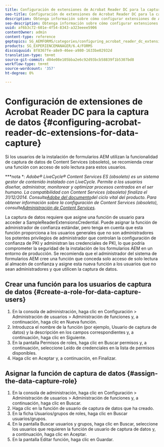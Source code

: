 ```yaml
---
title: Configuración de extensiones de Acrobat Reader DC para la captura de datos
seo-title: Configuración de extensiones de Acrobat Reader DC para la captura de datos
description: Obtenga información sobre cómo configurar extensiones de Acrobat Reader DC para la captura de datos.
seo-description: Obtenga información sobre cómo configurar extensiones de Acrobat Reader DC para la captura de datos.
uuid: af6b3c72-601e-4f54-8343-a323eeee5906
contentOwner: admin
content-type: reference
geptopics: SG_AEMFORMS/categories/configuring_acrobat_reader_dc_extensions
products: SG_EXPERIENCEMANAGER/6.4/FORMS
discoiquuid: 8f8367fe-a8e9-46ee-a980-1633be02932d
translation-type: tm+mt
source-git-commit: d04e08e105bba2e6c92d93bcb58839f1b5307bd8
workflow-type: tm+mt
source-wordcount: '357'
ht-degree: 0%

---
```



# Configuración de extensiones de Acrobat Reader DC para la captura de datos {#configuring-acrobat-reader-dc-extensions-for-data-capture}

Si los usuarios de la instalación de formularios AEM utilizan la funcionalidad de captura de datos de Content Services (obsoleto), se recomienda crear una función con acceso de solo lectura para estos usuarios.

***nota **: Adobe® LiveCycle® Content Services ES (obsoleto) es un sistema gestor de contenido instalado con LiveCycle. Permite a los usuarios diseñar, administrar, monitorear y optimizar procesos centrados en el ser humano. La compatibilidad con Content Services (obsoleto) finaliza el 31/12/2014. Consulte[Adobe del documento](https://www.adobe.com/support/products/enterprise/eol/eol_matrix.html)del ciclo vital del producto. Para obtener información sobre la configuración de Content Services (obsoleto), consulte[Administración de Content Services](https://help.adobe.com/en_US/livecycle/9.0/admin_contentservices.pdf).*

La captura de datos requiere que asigne una función de usuario para acceder a SampleReaderExtensionsCredential. Puede asignar la función de administrador de confianza estándar, pero tenga en cuenta que esta función proporciona a los usuarios generales que no son administradores los potentes privilegios de administrador que controlan la configuración de confianza de PKI y administran las credenciales de PKI, lo que podría comprometer la seguridad de la instalación de los formularios AEM en un entorno de producción. Se recomienda que el administrador del sistema de formularios AEM cree una función que conceda solo acceso de solo lectura al almacén de confianza y asigne esta nueva función a los usuarios que no sean administradores y que utilicen la captura de datos.

## Crear una función para los usuarios de captura de datos {#create-a-role-for-data-capture-users}

1. En la consola de administración, haga clic en Configuración > Administración de usuarios > Administración de funciones y, a continuación, haga clic en Nueva función.
1. Introduzca el nombre de la función (por ejemplo, Usuario de captura de datos) y la descripción en los campos correspondientes y, a continuación, haga clic en Siguiente.
1. En la pantalla Permisos de roles, haga clic en Buscar permisos y, a continuación, seleccione Leído de credenciales en la lista de permisos disponibles.
1. Haga clic en Aceptar y, a continuación, en Finalizar.

## Asignar la función de captura de datos {#assign-the-data-capture-role}

1. En la consola de administración, haga clic en Configuración > Administración de usuarios > Administración de funciones y, a continuación, haga clic en Buscar.
1. Haga clic en la función de usuario de captura de datos que ha creado.
1. En la ficha Usuarios/grupos de roles, haga clic en Buscar usuarios/grupos.
1. En la pantalla Buscar usuarios y grupos, haga clic en Buscar, seleccione los usuarios que requieren la función de usuario de captura de datos y, a continuación, haga clic en Aceptar.
1. En la pantalla Editar función, haga clic en Guardar.

